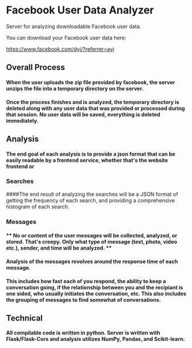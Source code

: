 # Facebook User Data Analyzer
Server for analyzing downloadable Facebook user data.

You can download your Facebook user data here:
 
 https://www.facebook.com/dyi/?referrer=ayi 


## Overall Process
#### When the user uploads the zip file provided by facebook, the server unzips the file into a temporary directory on the server.
    
#### Once the process finishes and is analyzed, the temporary directory is deleted along with any user data that was provided or processed during that session. No user data will be saved, everything is deleted immediately.

## Analysis

#### The end goal of each analysis is to provide a json format that can be easily readable by a frontend service, whether that's the website frontend or 

### Searches
 ####The end result of analyzing the searches will be a JSON format of getting the frequency of each search, and providing a comprehensive histogram of each search.

### Messages
   #### ** No or content of the user messages will be collected, analyzed, or stored. That's creepy. Only what type of message (text, photo, video etc.), sender, and time will be analyzed. **
   #### Analysis of the messages revolves around the response time of each message.
     
   #### This includes how fast each of you respond, the ability to keep a conversation going, if the relationship between you and the recipiant is one sided, who usually initiates the conversation, etc. This also includes the grouping of messages to find somewhat of conversations. 

## Technical
 #### All compilable code is written in python. Server is written with Flask/Flask-Cors and analysis utilizes NumPy, Pandas, and Scikit-learn.